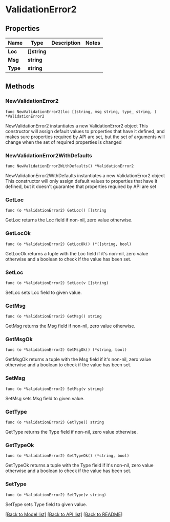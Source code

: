 # ValidationError2

## Properties

Name | Type | Description | Notes
------------ | ------------- | ------------- | -------------
**Loc** | **[]string** |  | 
**Msg** | **string** |  | 
**Type** | **string** |  | 

## Methods

### NewValidationError2

`func NewValidationError2(loc []string, msg string, type_ string, ) *ValidationError2`

NewValidationError2 instantiates a new ValidationError2 object
This constructor will assign default values to properties that have it defined,
and makes sure properties required by API are set, but the set of arguments
will change when the set of required properties is changed

### NewValidationError2WithDefaults

`func NewValidationError2WithDefaults() *ValidationError2`

NewValidationError2WithDefaults instantiates a new ValidationError2 object
This constructor will only assign default values to properties that have it defined,
but it doesn't guarantee that properties required by API are set

### GetLoc

`func (o *ValidationError2) GetLoc() []string`

GetLoc returns the Loc field if non-nil, zero value otherwise.

### GetLocOk

`func (o *ValidationError2) GetLocOk() (*[]string, bool)`

GetLocOk returns a tuple with the Loc field if it's non-nil, zero value otherwise
and a boolean to check if the value has been set.

### SetLoc

`func (o *ValidationError2) SetLoc(v []string)`

SetLoc sets Loc field to given value.


### GetMsg

`func (o *ValidationError2) GetMsg() string`

GetMsg returns the Msg field if non-nil, zero value otherwise.

### GetMsgOk

`func (o *ValidationError2) GetMsgOk() (*string, bool)`

GetMsgOk returns a tuple with the Msg field if it's non-nil, zero value otherwise
and a boolean to check if the value has been set.

### SetMsg

`func (o *ValidationError2) SetMsg(v string)`

SetMsg sets Msg field to given value.


### GetType

`func (o *ValidationError2) GetType() string`

GetType returns the Type field if non-nil, zero value otherwise.

### GetTypeOk

`func (o *ValidationError2) GetTypeOk() (*string, bool)`

GetTypeOk returns a tuple with the Type field if it's non-nil, zero value otherwise
and a boolean to check if the value has been set.

### SetType

`func (o *ValidationError2) SetType(v string)`

SetType sets Type field to given value.



[[Back to Model list]](../README.md#documentation-for-models) [[Back to API list]](../README.md#documentation-for-api-endpoints) [[Back to README]](../README.md)


